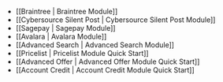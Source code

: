 - [[Braintree | Braintree Module]]
- [[Cybersource Silent Post | Cybersource Silent Post Module]]
- [[Sagepay | Sagepay Module]]
- [[Avalara | Avalara Module]]
- [[Advanced Search | Advanced Search Module]]
- [[Pricelist | Pricelist Module Quick Start]]
- [[Advanced Offer | Advanced Offer Module Quick Start]]
- [[Account Credit | Account Credit Module Quick Start]]